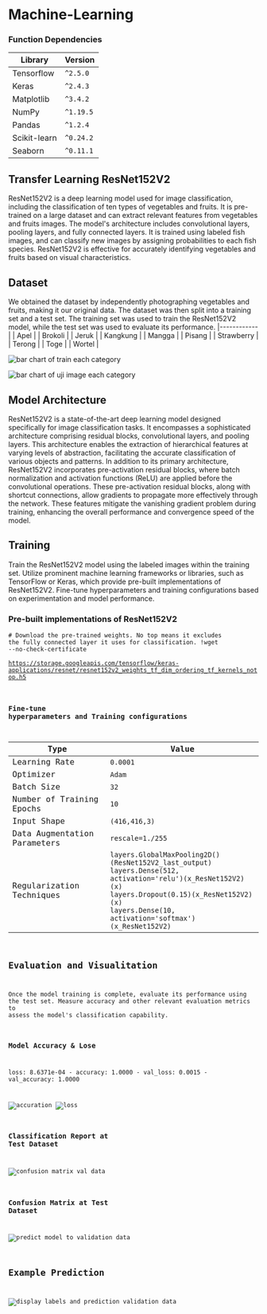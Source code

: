 # Machine-Learning

### Function Dependencies
| Library     | Version    | 
|------------ |------------|
|Tensorflow	  |<code>^2.5.0</code>|
|Keras	      |<code>^2.4.3</code>|
|Matplotlib	  |<code>^3.4.2</code>|
|NumPy	      |<code>^1.19.5</code>|
|Pandas	      |<code>^1.2.4</code>|
|Scikit-learn	|<code>^0.24.2</code>|
|Seaborn      |<code>^0.11.1</code>|

## Transfer Learning ResNet152V2
ResNet152V2 is a deep learning model used for image classification, including the classification of ten types of vegetables and fruits. It is pre-trained on a large dataset and can extract relevant features from vegetables and fruits images. The model's architecture includes convolutional layers, pooling layers, and fully connected layers. It is trained using labeled fish images, and can classify new images by assigning probabilities to each fish species. ResNet152V2 is effective for accurately identifying vegetables and fruits based on visual characteristics.

## Dataset
We obtained the dataset by independently photographing vegetables and fruits, making it our original data. The dataset was then split into a training set and a test set. The training set was used to train the ResNet152V2 model, while the test set was used to evaluate its performance.
|------------ |
| Apel        |
| Brokoli     |
| Jeruk       |
| Kangkung    |
| Mangga      |
| Pisang      |
| Strawberry  |
| Terong      |
| Toge        |
| Wortel      |
  
![bar chart of train each category](https://github.com/Capstone-DEBUSA/Machine-Learning/assets/99036085/7550fdb7-6dca-45b1-afe4-300016135747)

![bar chart of uji image each category](https://github.com/Capstone-DEBUSA/Machine-Learning/assets/99036085/6265907d-6e22-4457-a1f7-01a0dcb8e811)

## Model Architecture
ResNet152V2 is a state-of-the-art deep learning model designed specifically for image classification tasks. It encompasses a sophisticated architecture comprising residual blocks, convolutional layers, and pooling layers. This architecture enables the extraction of hierarchical features at varying levels of abstraction, facilitating the accurate classification of various objects and patterns.
In addition to its primary architecture, ResNet152V2 incorporates pre-activation residual blocks, where batch normalization and activation functions (ReLU) are applied before the convolutional operations. These pre-activation residual blocks, along with shortcut connections, allow gradients to propagate more effectively through the network. These features mitigate the vanishing gradient problem during training, enhancing the overall performance and convergence speed of the model.

## Training
Train the ResNet152V2 model using the labeled images within the training set. Utilize prominent machine learning frameworks or libraries, such as TensorFlow or Keras, which provide pre-built implementations of ResNet152V2. Fine-tune hyperparameters and training configurations based on experimentation and model performance.

### Pre-built implementations of ResNet152V2
<code># Download the pre-trained weights. No top means it excludes the fully connected layer it uses for classification.
!wget --no-check-certificate \
https://storage.googleapis.com/tensorflow/keras-applications/resnet/resnet152v2_weights_tf_dim_ordering_tf_kernels_notop.h5
### Fine-tune hyperparameters and Training configurations
| Type    | Value    |
|------------|------------|
| Learning Rate | <code>0.0001</code> | 
| Optimizer | <code>Adam</code> | 
| Batch Size | <code>32</code> | 
| Number of Training Epochs | <code>10</code> | 
| Input Shape | <code>(416,416,3)</code> | 
| Data Augmentation Parameters | <code>rescale=1./255</code> | 
| Regularization Techniques |  <code>layers.GlobalMaxPooling2D()(ResNet152V2_last_output)</code><br><code>layers.Dense(512, activation='relu')(x_ResNet152V2)(x)</code><br><code>layers.Dropout(0.15)(x_ResNet152V2)(x)</code><br><code>layers.Dense(10, activation='softmax')(x_ResNet152V2)</code><br> | 

## Evaluation and Visualitation
Once the model training is complete, evaluate its performance using the test set. Measure accuracy and other relevant evaluation metrics to assess the model's classification capability.

### Model Accuracy & Lose
loss: 8.6371e-04 - accuracy: 1.0000 - val_loss: 0.0015 - val_accuracy: 1.0000

![accuration](https://github.com/Capstone-DEBUSA/Machine-Learning/assets/99036085/0acfe51c-2bf5-4751-8ec8-6567002a4ef1)
![loss](https://github.com/Capstone-DEBUSA/Machine-Learning/assets/99036085/f4849ae3-91db-4f20-95c0-285f02487f5d)

### Classification Report at Test Dataset
![confusion matrix val data](https://github.com/Capstone-DEBUSA/Machine-Learning/assets/99036085/7f11ac09-4549-431c-85d5-430bc8dab0a4)

### Confusion Matrix at Test Dataset
![predict model to validation data](https://github.com/Capstone-DEBUSA/Machine-Learning/assets/99036085/f78bd0e9-b9e9-42ae-aaf3-d9794ab348ee)

## Example Prediction
![display labels and prediction validation data](https://github.com/Capstone-DEBUSA/Machine-Learning/assets/99036085/81e4e781-4efd-4f45-bce9-fce0bdd71466)
